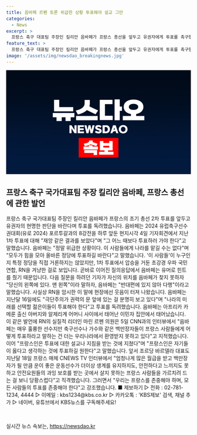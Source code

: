 ```yaml
---
title: 음바페 르펜 토론 위급한 상황 투표해야 설교 그만
categories:
  - News
excerpt: >
  프랑스 축구 대표팀 주장인 킬리안 음바페가 프랑스 총선을 앞두고 유권자에게 투표를 촉구했다. 음바페는 1차 투표 결과를 비난하며, 정당한 선택을 독려했고, 우파 정당을 겨냥했다. 해당 발언에 대해 르펜 의원은 음바페를 비판했으며, 프랑스인은 투표에 대한 설교를 원치 않는다고 지적했다. 한편, 다른 정치인들도 해당 발언에 대해 반박했다.
feature_text: >
  프랑스 축구 대표팀 주장인 킬리안 음바페가 프랑스 총선을 앞두고 유권자에게 투표를 촉구했다. 음바페는 1차 투표 결과를 비난하며, 정당한 선택을 독려했고, 우파 정당을 겨냥했다. 해당 발언에 대해 르펜 의원은 음바페를 비판했으며, 프랑스인은 투표에 대한 설교를 원치 않는다고 지적했다. 한편, 다른 정치인들도 해당 발언에 대해 반박했다.
image: '/assets/img/newsdao_breakingnews.jpg'
---
```


<p><img src="/assets/img/newsdao_breakingnews.jpg" alt="cryptoinkorea 속보" /></p>

<h2 data-ke-size="size26">프랑스 축구 국가대표팀 주장 킬리안 음바페, 프랑스 총선에 관한 발언</h2>

<p data-ke-size="size16">프랑스 축구 국가대표팀 주장인 킬리안 음바페가 프랑스의 조기 총선 2차 투표를 앞두고 유권자의 현명한 판단을  바란다며 투표를 독려했습니다. 음바페는 2024 유럽축구선수권대회(유로 2024) 포르투갈과의 8강전을 하루 앞둔 현지시각 4일 기자회견에서 지난 1차 투표에 대해 "재앙 같은 결과를 보았다"며 "그 어느 때보다 투표하러 가야 한다"고 말했습니다. 음바페는 "정말 위급한 상황이다. 이 사람들에게 나라를 맡길 수는 없다"며 "모두가 힘을 모아 올바른 정당에 투표하길 바란다"고 말했습니다. '이 사람들'이 누구인지 특정 정당을 직접 거론하지는 않았지만, 1차 투표에서 압승을 거둔 초강경 우파 국민연합, RN을 겨냥한 걸로 보입니다.  곧바로 이어진 질의응답에서 음바페는 유머로 힌트를 줬기 때문입니다. 다음 질문을 하려던 기자가 자신의 위치를 음바페가 찾지 못하자 "당신의 왼쪽에 있다. 맨 왼쪽"이라 말하자, 음바페는 "반대편에 있지 않아 다행"이라고 말했습니다. 사실상 RN을 암시한 이 말에 현장에선 웃음이 터져 나왔습니다. 음바페는 지난달 16일에도 "극단주의가 권력의 문 앞에 있는 걸 분명히 보고 있다"며 "나라의 미래를 선택할 젊은이들이 투표해야 한다"고 투표를 독려했습니다. 음바페는 아프리카 카메룬 출신 아버지와 알제리계 어머니 사이에서 태어난 이민자 집안에서 태어났습니다. 이 같은 발언에 RN의 실질적 리더인 마린 르펜 의원은 5일 CNN과의 인터뷰에서 "음바페는 매우 훌륭한 선수지만 축구선수나 가수와 같은 백만장자들이 프랑스 사람들에게 어떻게 투표하라고 말하는 건 더는 우리나라에서 환영받지 못하고 있다"고 지적했습니다. 이어 "프랑스인은 투표에 대한 설교나 지침을 받는 것에 지쳤다"며 "프랑스인은 자기들이 옳다고 생각하는 것에 투표하길 원한다"고 말했습니다. 앞서 조르당 바르델라 대표도 지난달 18일 프랑스 매체 CNEWS TV 인터뷰에서 "엄청나게 많은 월급을 받고 백만장자가 될 만큼 운이 좋은 운동선수가 더이상 생계를 유지하지도, 안전하다고 느끼지도 못하고 안전요원들의 과잉 보호를 받는 곳에서 살지 못하는 프랑스 사람들을 가르치려 드는 걸 보니 당황스럽다”고 직격했습니다. 그러면서  "우리는 프랑스를 존중해야 하며, 모든 사람들의 투표를 존중해야 한다"고 강조했습니다. ■ 제보하기 ▷ 전화 : 02-781-1234, 4444 ▷ 이메일 : kbs1234@kbs.co.kr ▷ 카카오톡 : 'KBS제보' 검색, 채널 추가 ▷ 네이버, 유튜브에서 KBS뉴스를 구독해주세요!</p>

<p data-ke-size="size16">&nbsp;</p>
실시간 뉴스 속보는, <a href="https://newsdao.kr" rel="dofollow">https://newsdao.kr</a>


